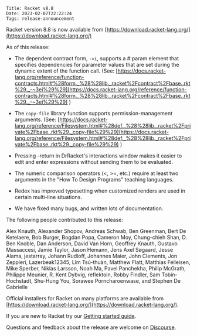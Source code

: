     Title: Racket v8.8
    Date: 2023-02-07T22:22:24
    Tags: release-announcement

Racket version 8.8 is now available from
[https://download.racket-lang.org/](https://download.racket-lang.org/)

As of this release:

* The dependent contract form, `->i`, supports a #:param element that
  specifies dependencies for parameter values that are set during the
  dynamic extent of the function call.
  (See: [https://docs.racket-lang.org/reference/function-contracts.html#%28form._%28%28lib._racket%2Fcontract%2Fbase..rkt%29._-~3ei%29%29](https://docs.racket-lang.org/reference/function-contracts.html#%28form._%28%28lib._racket%2Fcontract%2Fbase..rkt%29._-~3ei%29%29) )

* The `copy-file` library function supports permission-management
  arguments.
  (See: [https://docs.racket-lang.org/reference/Filesystem.html#%28def._%28%28lib._racket%2Fprivate%2Fbase..rkt%29._copy-file%29%29](https://docs.racket-lang.org/reference/Filesystem.html#%28def._%28%28lib._racket%2Fprivate%2Fbase..rkt%29._copy-file%29%29) )

* Pressing <SHIFT>-return in DrRacket's interactions window makes
  it easier to edit and enter expressions without sending them
  to be evaluated.

* The numeric comparison operators (<, >=, etc.) require at least
  two arguments in the "How To Design Programs" teaching languages.

* Redex has improved typesetting when customized renders are used
  in certain multi-line situations.

* We have fixed many bugs, and written lots of documentation.



The following people contributed to this release:

Alex Knauth, Alexander Shopov, Andreas Schwab, Ben Greenman, Bert De
Ketelaere, Bob Burger, Bogdan Popa, Cameron Moy, Chung-chieh Shan,
D. Ben Knoble, Dan Anderson, David Van Horn, Geoffrey Knauth, Gustavo
Massaccesi, Jamie Taylor, Jason Hemann, Jens Axel Søgaard, Jesse Alama,
jestarray, Johann Rudloff, Johannes Maier, John Clements, Jon Zeppieri,
Lazerbeak12345, Lîm Tsú-thuàn, Matthew Flatt, Matthias Felleisen, Mike
Sperber, Niklas Larsson, Noah Ma, Pavel Panchekha, Philip McGrath,
Philippe Meunier, R. Kent Dybvig, reflektoin, Robby Findler, Sam
Tobin-Hochstadt, Shu-Hung You, Sorawee Porncharoenwase, and Stephen De
Gabrielle

Official installers for Racket on many platforms are available from [https://download.racket-lang.org/](https://download.racket-lang.org/).

If you are new to Racket try our [Getting started guide](https://docs.racket-lang.org/getting-started/index.html).

Questions and feedback about the release are welcome on [Discourse](https://racket.discourse.group/).
